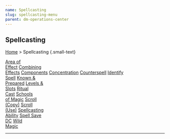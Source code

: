 ```yaml
---
name: Spellcasting
slug: spellcasting-menu
parent: dm-operations-center
---
```

## Spellcasting
[Home](dm-operations-center) > Spellcasting {.small-text}

<div class="menu-container">
    <a href="area-of-effect">Area of<br/> Effect</a>
    <a href="combining-effects">Combining<br/> Effects</a>
    <a href="components">Components</a>
    <a href="concentration">Concentration</a>
    <a href="counterspell">Counterspell</a>
    <a href="identify-spell">Identify<br/> Spell</a>
    <a href="known-and-prepared-spells">Known &<br/> Prepared</a>
    <a href="levels-and-slots">Levels &<br/> Slots</a>
    <a href="ritual-cast">Ritual<br/> Cast</a>
    <a href="schools-of-magic">Schools<br/> of Magic</a>
    <a href="copy-scroll">Scroll<br/> (Copy)</a>
    <a href="use-scroll">Scroll<br/> (Use)</a>
    <a href="spell-ability">Spellcasting<br/> Ability</a>
    <a href="spell-save-dc">Spell Save<br/> DC</a>
    <a href="wild-magic">Wild<br/> Magic</a>
</div>
<hr/>